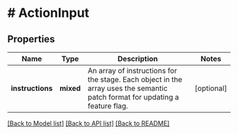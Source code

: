 # # ActionInput

## Properties

Name | Type | Description | Notes
------------ | ------------- | ------------- | -------------
**instructions** | **mixed** | An array of instructions for the stage. Each object in the array uses the semantic patch format for updating a feature flag. | [optional]

[[Back to Model list]](../../README.md#models) [[Back to API list]](../../README.md#endpoints) [[Back to README]](../../README.md)
